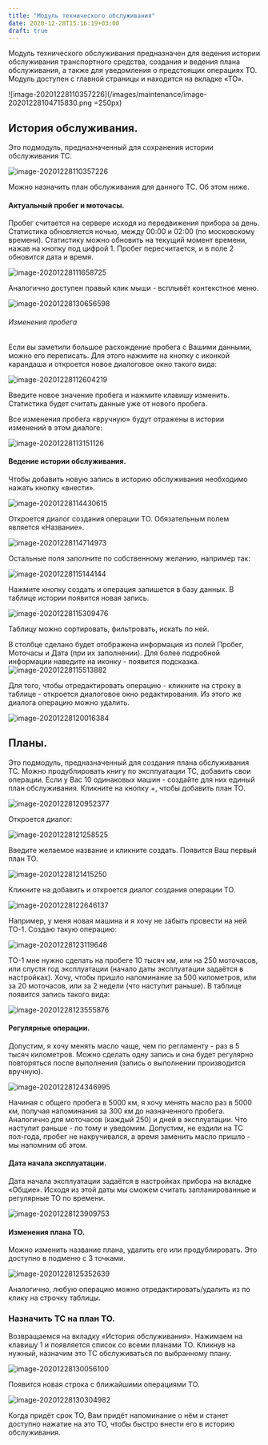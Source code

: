 ```yaml
---
title: "Модуль технического обслуживания"
date: 2020-12-28T15:16:19+03:00
draft: true
---
```

Модуль технического обслуживания предназначен для ведения истории обслуживания транспортного средства, создания и ведения плана обслуживания, а также для уведомления о предстоящих операциях ТО. Модуль доступен с главной страницы и находится на вкладке «ТО».

![image-20201228110357226](/images/maintenance/image-20201228104715830.png =250px)

## История обслуживания.

Это подмодуль, предназначенный для сохранения истории обслуживания ТС.

![image-20201228110357226](/images/maintenance/image-20201228110357226.png)

Можно назначить план обслуживания для данного ТС. Об этом ниже.

#### Актуальный пробег и моточасы.

Пробег считается на сервере исходя из передвижения прибора за день. Статистика обновляется ночью, между 00:00 и 02:00 (по московскому времени). Статистику можно обновить на текущий момент времени, нажав на кнопку под цифрой 1. Пробег пересчитается, и в поле 2 обновится дата и время.

![image-20201228111658725](/images/maintenance/image-20201228111658725.png)

Аналогично доступен правый клик мыши - всплывёт контекстное меню.

![image-20201228130656598](/images/maintenance/image-20201228130656598.png)

###### Изменения пробега

Если вы заметили большое расхождение пробега с Вашими данными, можно его переписать. Для этого нажмите на кнопку с иконкой карандаша и откроется новое диалоговое окно такого вида:

![image-20201228112604219](/images/maintenance/image-20201228112604219.png)

Введите новое значение пробега и нажмите клавишу изменить. Статистика будет считать данные уже от нового пробега.

Все изменения пробега «вручную» будут отражены в истории изменений в этом диалоге:

![image-20201228113151126](/images/maintenance/image-20201228113151126.png)

#### Ведение истории обслуживания.

Чтобы добавить новую запись в историю обслуживания необходимо нажать кнопку «внести». 

![image-20201228114430615](/images/maintenance/image-20201228114430615.png)

Откроется диалог создания операции ТО. Обязательным полем является «Название». 

![image-20201228114714973](/images/maintenance/image-20201228114714973.png)

Остальные поля заполните по собственному желанию, например так:

![image-20201228115144144](/images/maintenance/image-20201228115144144.png)

Нажмите кнопку создать и операция запишется в базу данных. В таблице истории появится новая запись.

![image-20201228115309476](/images/maintenance/image-20201228115309476.png)

Таблицу можно сортировать, фильтровать, искать по ней.

В столбце сделано будет отображена информация из полей Пробег, Моточасы и Дата (при их заполнении). Для более подробной информации наведите на иконку - появится подсказка. ![image-20201228115513882](/images/maintenance/image-20201228115513882.png)

Для того, чтобы отредактировать операцию - кликните на строку в таблице - откроется диалоговое окно редактирования. Из этого же диалога операцию можно удалить.

![image-20201228120016384](/images/maintenance/image-20201228120016384.png)



## Планы.

Это подмодуль, предназначенный для создания плана обслуживания ТС. Можно продублировать книгу по эксплуатации ТС, добавить свои операции. Если у Вас 10 одинаковых машин - создайте для них единый план обслуживания. Кликните на кнопку +, чтобы добавить план ТО.

![image-20201228120952377](/images/maintenance/image-20201228120952377.png)

Откроется диалог:

![image-20201228121258525](/images/maintenance/image-20201228121258525.png)

Введите желаемое название и кликните создать. Появится Ваш первый план ТО.

![image-20201228121415250](/images/maintenance/image-20201228121415250.png)

Кликните на добавить и откроется диалог создания операции ТО.

![image-20201228122646137](/images/maintenance/image-20201228122646137.png)

Например, у меня новая машина и я хочу не забыть провести на ней ТО-1. Создаю такую операцию:

![image-20201228123119648](/images/maintenance/image-20201228123119648.png)

ТО-1 мне нужно сделать на пробеге 10 тысяч км, или на 250 моточасов, или спустя год эксплуатации (начало даты эксплуатации задаётся в настройках). Хочу, чтобы пришло напоминание за 500 километров, или за 20 моточасов, или за 2 недели (что наступит раньше). В таблице появится запись такого вида:

![image-20201228123555876](/images/maintenance/image-20201228123555876.png)

#### Регулярные операции.

Допустим, я хочу менять масло чаще, чем по регламенту - раз в 5 тысяч километров. Можно сделать одну запись и она будет регулярно повторяться после выполнения (запись о выполнении производится вручную).

![image-20201228124346995](/images/maintenance/image-20201228124346995.png)

Начиная с общего пробега в 5000 км, я хочу менять масло раз в 5000 км, получая напоминания за 300 км до назначенного пробега. Аналогично для моточасов (каждый 250) и дней в эксплуатации. Что наступит раньше - по тому и уведомим. Допустим, не ездили на ТС пол-года, пробег не накручивался, а время заменить масло пришло - мы напомним об этом.

#### Дата начала эксплуатации.

Дата начала эксплуатации задаётся в настройках прибора на вкладке «Общие». Исходя из этой даты мы сможем считать запланированные и регулярные ТО по времени.

![image-20201228123909753](/images/maintenance/image-20201228123909753.png)

#### Изменения плана ТО.

Можно изменить название плана, удалить его или продублировать. Это доступно в подменю с 3 точками.

![image-20201228125352639](/images/maintenance/image-20201228125352639.png)

Аналогично, любую операцию можно отредактировать/удалить из по клику на строчку таблицы.



### Назначить ТС на план ТО.

Возвращаемся на вкладку «История обслуживания». Нажимаем на клавишу 1 и появляется список со всеми планами ТО. Кликнув на нужный, назначим это ТС обслуживаться по выбранному плану.

![image-20201228130056100](/images/maintenance/image-20201228130056100.png)

Появится новая строка с ближайшими операциями ТО.

![image-20201228130304982](/images/maintenance/image-20201228130304982.png)

Когда придёт срок ТО, Вам придёт напоминание о нём и станет доступно нажатие на это ТО, чтобы быстро внести его в историю обслуживания.
